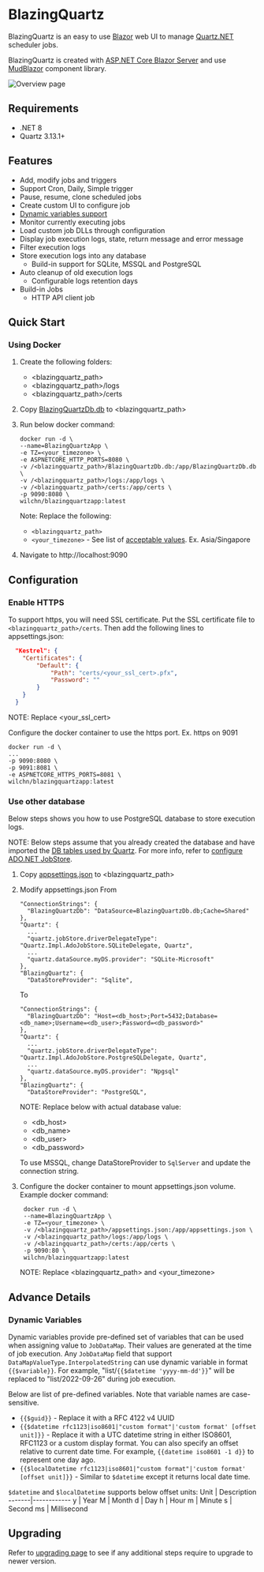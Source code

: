 # BlazingQuartz
BlazingQuartz is an easy to use [Blazor](https://blazor.net) web UI to manage [Quartz.NET](https://github.com/quartznet/quartznet) scheduler jobs.

BlazingQuartz is created with [ASP.NET Core Blazor Server](https://blazor.net) and use [MudBlazor](https://mudblazor.com) component library.

![Overview page](img/overview.png)

## Requirements
* .NET 8
* Quartz 3.13.1+

## Features
* Add, modify jobs and triggers
* Support Cron, Daily, Simple trigger
* Pause, resume, clone scheduled jobs
* Create custom UI to configure job
* [Dynamic variables support](#dynamic-variables)
* Monitor currently executing jobs
* Load custom job DLLs through configuration
* Display job execution logs, state, return message and error message
* Filter execution logs
* Store execution logs into any database
  * Build-in support for SQLite, MSSQL and PostgreSQL
* Auto cleanup of old execution logs
  * Configurable logs retention days
* Build-in Jobs
  * HTTP API client job

## Quick Start
### Using Docker
1. Create the following folders:
   * <blazingquartz_path>
   * <blazingquartz_path>/logs
   * <blazingquartz_path>/certs

2. Copy [BlazingQuartzDb.db](../main/src/BlazingQuartz/BlazingQuartzApp/BlazingQuartzDb.db) to <blazingquartz_path>

3. Run below docker command:
    ```
    docker run -d \
    --name=BlazingQuartzApp \
    -e TZ=<your_timezone> \
    -e ASPNETCORE_HTTP_PORTS=8080 \
    -v /<blazingquartz_path>/BlazingQuartzDb.db:/app/BlazingQuartzDb.db \
    -v /<blazingquartz_path>/logs:/app/logs \
    -v /<blazingquartz_path>/certs:/app/certs \
    -p 9090:8080 \
    wilchn/blazingquartzapp:latest
    ```
    Note: Replace the following:
    - `<blazingquartz_path>`
    - `<your_timezone>` - See list of [acceptable values](https://en.wikipedia.org/wiki/List_of_tz_database_time_zones). Ex. Asia/Singapore 
4. Navigate to http://localhost:9090

## Configuration
### Enable HTTPS
To support https, you will need SSL certificate. Put the SSL certificate file to `<blazingquartz_path>/certs`.
Then add the following lines to appsettings.json:
```json
  "Kestrel": {
  	"Certificates": {
  		"Default": {
  			"Path": "certs/<your_ssl_cert>.pfx",
  			"Password": ""
  		}
  	}
  }
```
NOTE: Replace <your_ssl_cert>

Configure the docker container to use the https port. Ex. https on 9091
```
docker run -d \
...
-p 9090:8080 \
-p 9091:8081 \
-e ASPNETCORE_HTTPS_PORTS=8081 \
wilchn/blazingquartzapp:latest
```
### Use other database
Below steps shows you how to use PostgreSQL database to store execution logs. 

NOTE: Below steps assume that you already created the database and have imported the [DB tables used by Quartz](https://github.com/quartznet/quartznet/tree/main/database/tables). For more info, refer to [configure ADO.NET JobStore](https://www.quartz-scheduler.net/documentation/quartz-3.x/tutorial/job-stores.html#ado-net-job-store-adojobstore). 

1. Copy [appsettings.json](../main/src/BlazingQuartz/BlazingQuartzApp/appsettings.json) to <blazingquartz_path>
2. Modify appsettings.json
   From
   ```
   "ConnectionStrings": {
     "BlazingQuartzDb": "DataSource=BlazingQuartzDb.db;Cache=Shared"
   },
   "Quartz": {
     ...
     "quartz.jobStore.driverDelegateType": "Quartz.Impl.AdoJobStore.SQLiteDelegate, Quartz",
     ...
     "quartz.dataSource.myDS.provider": "SQLite-Microsoft"
   },
   "BlazingQuartz": {
     "DataStoreProvider": "Sqlite",
   ```
   To
   ```
   "ConnectionStrings": {
     "BlazingQuartzDb": "Host=<db_host>;Port=5432;Database=<db_name>;Username=<db_user>;Password=<db_password>"
   },
   "Quartz": {
     ...
     "quartz.jobStore.driverDelegateType": "Quartz.Impl.AdoJobStore.PostgreSQLDelegate, Quartz",
     ...
     "quartz.dataSource.myDS.provider": "Npgsql"
   },
   "BlazingQuartz": {
     "DataStoreProvider": "PostgreSQL",
   ```
   NOTE: Replace below with actual database value:
   - <db_host>
   - <db_name>
   - <db_user>
   - <db_password>
   
   To use MSSQL, change DataStoreProvider to `SqlServer` and update the connection string.
3. Configure the docker container to mount appsettings.json volume. Example docker command:
   ```
    docker run -d \
    --name=BlazingQuartzApp \
    -e TZ=<your_timezone> \
    -v /<blazingquartz_path>/appsettings.json:/app/appsettings.json \
    -v /<blazingquartz_path>/logs:/app/logs \
    -v /<blazingquartz_path>/certs:/app/certs \
    -p 9090:80 \
    wilchn/blazingquartzapp:latest
   ```
   NOTE: Replace <blazingquartz_path> and <your_timezone>


## Advance Details

### Dynamic Variables
Dynamic variables provide pre-defined set of variables that can be used when assigning value to `JobDataMap`. Their values are generated at the time of job execution. Any `JobDataMap` field that support `DataMapValueType.InterpolatedString` can use dynamic variable in format ``{{$variable}}``. For example, "list/`{{$datetime 'yyyy-mm-dd'}}`" will be replaced to "list/2022-09-26" during job execution. 

Below are list of pre-defined variables. Note that variable names are case-sensitive.
- `{{$guid}}` - Replace it with a RFC 4122 v4 UUID
- `{{$datetime rfc1123|iso8601|"custom format"|'custom format' [offset unit]}}` - Replace it with a UTC datetime string in either ISO8601, RFC1123 or a custom display format. You can also specify an offset relative to current date time. For example, `{{datetime iso8601 -1 d}}` to represent one day ago.
- `{{$localDatetime rfc1123|iso8601|"custom format"|'custom format' [offset unit]}}` - Similar to `$datetime` except it returns local date time.

`$datetime` and `$localDatetime` supports below offset units:
Unit   | Description
-------|------------
y      | Year
M      | Month
d      | Day
h      | Hour
m      | Minute
s      | Second
ms     | Millisecond

## Upgrading

Refer to [upgrading page](docs/Upgrading.md) to see if any additional steps require to upgrade to newer version.
